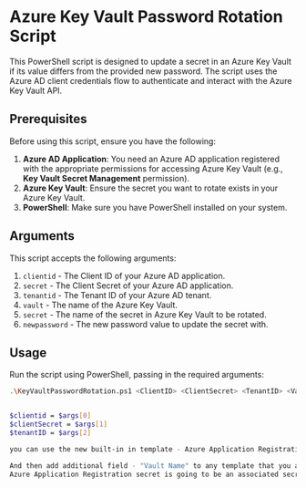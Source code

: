 # Azure Key Vault Password Rotation Script

This PowerShell script is designed to update a secret in an Azure Key Vault if its value differs from the provided new password. The script uses the Azure AD client credentials flow to authenticate and interact with the Azure Key Vault API.

## Prerequisites

Before using this script, ensure you have the following:

1. **Azure AD Application**: You need an Azure AD application registered with the appropriate permissions for accessing Azure Key Vault (e.g., **Key Vault Secret Management** permission).
2. **Azure Key Vault**: Ensure the secret you want to rotate exists in your Azure Key Vault.
3. **PowerShell**: Make sure you have PowerShell installed on your system.

## Arguments

This script accepts the following arguments:

1. `clientid` - The Client ID of your Azure AD application.
2. `secret` - The Client Secret of your Azure AD application.
3. `tenantid` - The Tenant ID of your Azure AD tenant.
4. `vault` - The name of the Azure Key Vault.
5. `secret` - The name of the secret in Azure Key Vault to be rotated.
6. `newpassword` - The new password value to update the secret with.

## Usage

Run the script using PowerShell, passing in the required arguments:

```bash
.\KeyVaultPasswordRotation.ps1 <ClientID> <ClientSecret> <TenantID> <VaultName> <SecretName> <NewPassword>


$clientid = $args[0]
$clientSecret = $args[1]
$tenantID = $args[2]

you can use the new built-in in template - Azure Application Registration

And then add additional field - "Vault Name" to any template that you are going to use to populate this - $AKVaultName = $args[3]
Azure Application Registration secret is going to be an associated secret
